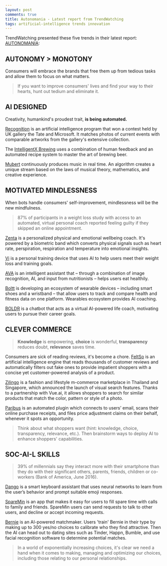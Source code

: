 ```yaml
---
layout: post
comments: true
title: Autonomania - Latest report from TrendWatching
tags: artificial-intelligence trends innovation
---
```


TrendWatching presented these five trends in their latest report: [AUTONOMANIA](http://trendwatching.com/trends/autonomania/):

## AUTONOMY > MONOTONY

Consumers will embrace the brands that free them up from tedious tasks and allow them to focus on what matters.

> If you want to improve consumers' lives and find your way to their hearts, hunt out tedium and eliminate it.

## AI DESIGNED

Creativity, humankind's proudest trait, **is being automated.**

[Recognition](http://www.tate.org.uk/whats-on/tate-britain/exhibition/recognition) is an artificial intelligence program that won a contest held by UK gallery the Tate and Microsoft. It matches photos of current events with comparable artworks from the gallery's extensive collection.
<!--excerpt-->
The [IntelligentX Brewing](http://intelligentx.ai/) uses a combination of human feedback and an automated recipe system to master the art of brewing beer.

[Mubert](http://mubert.com/en/) continuously produces music in real time. An algorithm creates a unique stream based on the laws of musical theory, mathematics, and creative experience.


## MOTIVATED MINDLESSNESS

When bots handle consumers' self-improvement, mindlessness will be the new mindfulness.

> 87% of participants in a weight loss study with access to an automated, virtual personal coach reported feeling guilty if they skipped an online appointment.

[Zenta](https://www.indiegogo.com/projects/zenta-stress-emotion-management-on-your-wrist/x/15078596) is a personalized physical and emotional wellbeing coach. It's powered by a biometric band which converts physical signals such as heart rate, perspiration, respiration and temperature into emotional insights.

[Vi](https://getvi.com/) is a personal training device that uses AI to help users meet their weight loss and training goals.

[AVA](http://www.eatwithava.com/) is an intelligent assistant that – through a combination of image recognition, AI, and input from nutritionists – helps users eat healthily.

[Boltt](https://boltt.com/) is developing an ecosystem of wearable devices – including smart shoes and a wristband – that allow users to track and compare health and fitness data on one platform. Wearables ecosystem provides AI coaching.

[BOLDR](http://boldr.launchrock.com/) is a chatbot that acts as a virtual AI-powered life coach, motivating users to pursue their career goals.



## CLEVER COMMERCE

> **Knowledge** is empowering, **choice** is wonderful, **transparency** reduces doubt, **relevance** saves time.

Consumers are sick of reading reviews, it's become a chore. [FeltSo](http://www.feltso.com/) is an artificial intelligence engine that reads thousands of customer reviews and automatically filters out fake ones to provide impatient shoppers with a concise yet customer-powered analysis of a product.

[Zilingo](https://zilingo.com/en-th/) is a fashion and lifestyle m-commerce marketplace in Thailand and Singapore, which announced the launch of visual search features. Thanks to a partnership with Vue.ai, it allows shoppers to search for similar products that match the color, pattern or style of a photo.

[Paribus](https://paribus.co/) is an automated plugin which connects to users’ email, scans their online purchase receipts, and files price adjustment claims on their behalf, whenever it spots an opportunity.

> Think about what shoppers want (hint: knowledge, choice, transparency, relevance, etc.). Then brainstorm ways to deploy AI to enhance shoppers' capabilities.

## SOC-AI-L SKILLS

>  39% of millennials say they interact more with their smartphone than they do with their significant others, parents, friends, children or co-workers (Bank of America, June 2016).

[Dango](http://getdango.com/) is a smart keyboard assistant that uses neural networks to learn from the user’s behavior and prompt suitable emoji responses.

[SpareMin](https://www.sparemin.com/) is an app that makes it easy for users to fill spare time with calls to family and friends. SpareMin users can send requests to talk to other users, and decline or accept incoming requests.

[Bernie](http://www.bernie.ai/) is an AI-powered matchmaker. Users 'train' Bernie in their type by making up to 300 yes/no choices to calibrate who they find attractive. Then the AI can head out to dating sites such as Tinder, Happn, Bumble, and use facial recognition software to determine potential matches.

> In a world of exponentially increasing choices, it's clear we need a hand when it comes to making, managing and optimizing our choices, including those relating to our personal relationships.
